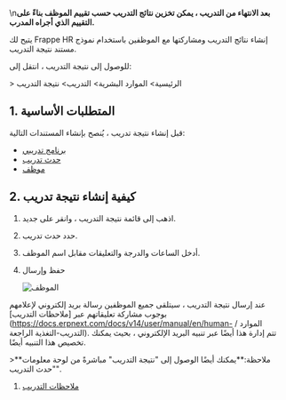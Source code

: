 \n**بعد الانتهاء من التدريب ، يمكن تخزين نتائج التدريب حسب تقييم الموظف بناءً على التقييم الذي أجراه المدرب.**

يتيح لك Frappe HR إنشاء نتائج التدريب ومشاركتها مع الموظفين باستخدام نموذج مستند نتيجة التدريب.

للوصول إلى نتيجة التدريب ، انتقل إلى:

\> الرئيسية> الموارد البشرية> التدريب> نتيجة التدريب

## 1. المتطلبات الأساسية

قبل إنشاء نتيجة تدريب ، يُنصح بإنشاء المستندات التالية:

* [برنامج تدريبي](https://docs.erpnext.com/docs/v14/user/manual/en/human-resources/training-program)
* [حدث تدريب](https://docs.erpnext.com/docs/v14/user/manual/en/human-resources/training-event)
* [موظف](https://docs.erpnext.com/docs/v14/user/manual/en/human-resources/employee)

## 2. كيفية إنشاء نتيجة تدريب

1. اذهب إلى قائمة نتيجة التدريب ، وانقر على جديد.
2. حدد حدث تدريب.
3. أدخل الساعات والدرجة والتعليقات مقابل اسم الموظف.
4. حفظ وإرسال
    
    ![الموظف](https://docs.erpnext.com/files/training-result.png)
    

عند إرسال نتيجة التدريب ، سيتلقى جميع الموظفين رسالة بريد إلكتروني لإعلامهم بوجوب مشاركة تعليقاتهم عبر [ملاحظات التدريب](https://docs.erpnext.com/docs/v14/user/manual/en/human- الموارد / التدريب-التغذية الراجعة). تتم إدارة هذا أيضًا عبر تنبيه البريد الإلكتروني ، بحيث يمكنك تخصيص هذا التنبيه أيضًا.

\>**ملاحظة:**يمكنك أيضًا الوصول إلى "نتيجة التدريب" مباشرةً من لوحة معلومات "حدث التدريب".

1. [ملاحظات التدريب](https://docs.erpnext.com/docs/v14/user/manual/en/human-resources/training-feedback)